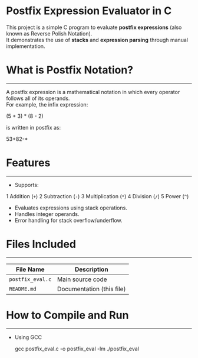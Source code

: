 # Postfix Expression Evaluator in C

This project is a simple C program to evaluate **postfix expressions** (also known as Reverse Polish Notation).  
It demonstrates the use of **stacks** and **expression parsing** through manual implementation.



# What is Postfix Notation?
---------------------------
A postfix expression is a mathematical notation in which every operator follows all of its operands.  
For example, the infix expression:

(5 + 3) * (8 - 2)

is written in postfix as:

53+82-*



# Features
----------
* Supports:
 
 1 Addition (`+`)
  2 Subtraction (`-`)
  3 Multiplication (`*`)
  4 Division (`/`)
  5 Power (`^`)

* Evaluates expressions using stack operations.
* Handles integer operands.
* Error handling for stack overflow/underflow.



# Files Included
----------------

| File Name              | Description                         |
|------------------------|-------------------------------------|
| `postfix_eval.c`       | Main source code                    |
| `README.md`            | Documentation (this file)           |



# How to Compile and Run
------------------------
* Using GCC

	gcc postfix_eval.c -o postfix_eval -lm
	./postfix_eval
	

